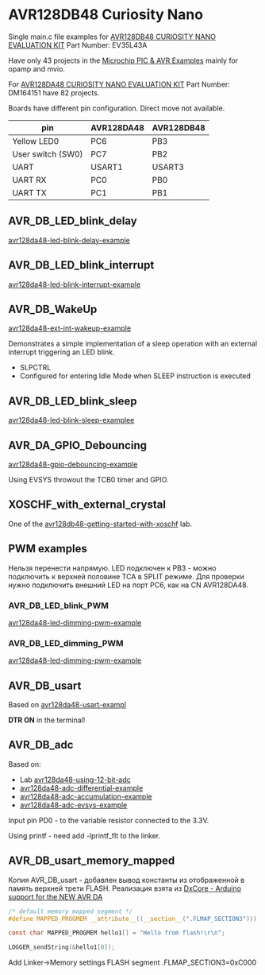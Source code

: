 AVR128DB48 Curiosity Nano
=========================

Single main.c file examples for 
[AVR128DB48 CURIOSITY NANO EVALUATION KIT](https://www.microchip.com/en-us/development-tool/EV35L43A) Part Number: EV35L43A

Have only 43 projects in the [Microchip PIC & AVR Examples](https://github.com/microchip-pic-avr-examples) mainly for opamp and mvio.

For [AVR128DA48 CURIOSITY NANO EVALUATION KIT](https://www.microchip.com/en-us/development-tool/DM164151) Part Number: DM164151 have 82 projects.

Boards have different pin configuration. Direct move not available.

| pin          | AVR128DA48  | AVR128DB48  |
|--------------|-------------|-------------|
| Yellow LED0  | PC6         | PB3         | 
| User switch (SW0)  | PC7   | PB2         | 
| UART         | USART1      | USART3      | 
| UART RX      | PC0         | PB0         | 
| UART TX      | PC1         | PB1         |

AVR\_DB\_LED\_blink\_delay
--------------------------

[avr128da48-led-blink-delay-example](https://github.com/microchip-pic-avr-examples/avr128da48-led-blink-delay-example/)

AVR\_DB\_LED\_blink\_interrupt
------------------------------

[avr128da48-led-blink-interrupt-example](https://github.com/microchip-pic-avr-examples/avr128da48-led-blink-interrupt-example)


AVR\_DB\_WakeUp
---------------

[avr128da48-ext-int-wakeup-example](https://github.com/microchip-pic-avr-examples/avr128da48-ext-int-wakeup-example)

Demonstrates a simple implementation of a sleep operation with an external interrupt triggering an LED blink.

* SLPCTRL
* Configured for entering Idle Mode when SLEEP instruction is executed

AVR\_DB\_LED\_blink\_sleep
--------------------------

[avr128da48-led-blink-sleep-examplee](https://github.com/microchip-pic-avr-examples/avr128da48-led-blink-sleep-example)


AVR\_DA\_GPIO\_Debouncing
-------------------------
 
[avr128da48-gpio-debouncing-example](https://github.com/microchip-pic-avr-examples/avr128da48-gpio-debouncing-example)

Using EVSYS throwout the TCB0 timer and GPIO.

XOSCHF\_with\_external\_crystal
-------------------------------

One of the [avr128db48-getting-started-with-xoschf](https://github.com/microchip-pic-avr-examples/avr128db48-getting-started-with-xoschf)
lab.

PWM examples
------------

Нельзя перенести напрямую. LED подключен к PB3 - можно подключить к верхней половине TCA в SPLIT режиме.
Для проверки нужно подключить внешний LED на порт PC6, как на CN AVR128DA48.

### AVR\_DB\_LED\_blink\_PWM

[avr128da48-led-dimming-pwm-example](https://github.com/microchip-pic-avr-examples/avr128da48-led-blink-pwm-example)

### AVR\_DB\_LED\_dimming\_PWM

[avr128da48-led-dimming-pwm-example](https://github.com/microchip-pic-avr-examples/avr128da48-led-dimming-pwm-example)

AVR\_DB\_usart
--------------

Based on [avr128da48-usart-exampl](https://github.com/microchip-pic-avr-examples/avr128da48-usart-example)

**DTR ON** in the terminal! 

AVR\_DB\_adc
------------

Based on:

* Lab [avr128da48-using-12-bit-adc](https://github.com/microchip-pic-avr-examples/avr128da48-using-12-bit-adc)
* [avr128da48-adc-differential-example](https://github.com/microchip-pic-avr-examples/avr128da48-adc-differential-example)
* [avr128da48-adc-accumulation-example](https://github.com/microchip-pic-avr-examples/avr128da48-adc-accumulation-example)
* [avr128da48-adc-evsys-example](https://github.com/microchip-pic-avr-examples/avr128da48-adc-evsys-example)

Input pin PD0 - to the variable resistor connected to the 3.3V.

Using printf - need add -lprintf_flt to the linker.

AVR\_DB\_usart\_memory\_mapped
------------------------------

Копия AVR\_DB\_usart - добавлен вывод константы из отображенной в память верхней трети FLASH.
Реализация взята из [DxCore - Arduino support for the NEW AVR DA](https://github.com/SpenceKonde/DxCore)

```c
/* default memory mapped segment */
#define MAPPED_PROGMEM __attribute__((__section__(".FLMAP_SECTION3")))

const char MAPPED_PROGMEM hello1[] = "Hello from flash!\r\n";

LOGGER_sendString(&hello1[0]);
```

Add Linker->Memory settings FLASH segment .FLMAP_SECTION3=0xC000 
